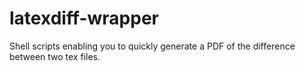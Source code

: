 # latexdiff-wrapper
Shell scripts enabling you to quickly generate a PDF of the difference between two tex files.
